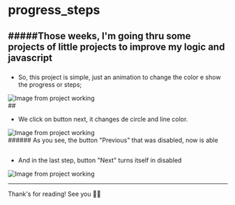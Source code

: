 # progress_steps

## #####Those weeks, I'm going thru some projects of little projects to improve my logic and javascript

###

- So, this project is simple, just an animation to change the color e show the progress or steps;

<div> 
    <img alt="Image from project working" src="https://i.imgur.com/UqdUorH.png">
</div>
##

- We click on button next, it changes de circle and line color.

<div> 
    <img alt="Image from project working" src="https://i.imgur.com/m2bzJdd.png">
</div>
######
As you see, the button "Previous" that was disabled, now is able

##

- And in the last step, button "Next" turns itself in disabled

<div> 
    <img alt="Image from project working" src="https://i.imgur.com/O3Cn10S.png">
</div>

---

Thank's for reading! See you 🥷🥷
